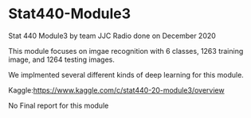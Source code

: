 # Stat440-Module3
Stat 440 Module3 by team JJC Radio done on December 2020

This module focuses on imgae recognition with 6 classes, 1263 training image, and 1264 testing images.

We implmented several different kinds of deep learning for this module.

Kaggle:https://www.kaggle.com/c/stat440-20-module3/overview

No Final report for this module
